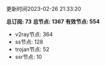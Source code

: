 更新时间2023-02-26 21:33:20

**总订阅: 73**
**总节点: 1367**
**有效节点: 554**
- v2ray节点: 364
- ss节点: 128
- trojan节点: 52
- ssr节点: 10
